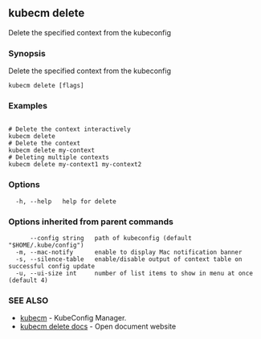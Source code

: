 ## kubecm delete

Delete the specified context from the kubeconfig

### Synopsis

Delete the specified context from the kubeconfig

```
kubecm delete [flags]
```

### Examples

```

# Delete the context interactively
kubecm delete
# Delete the context
kubecm delete my-context
# Deleting multiple contexts
kubecm delete my-context1 my-context2

```

### Options

```
  -h, --help   help for delete
```

### Options inherited from parent commands

```
      --config string   path of kubeconfig (default "$HOME/.kube/config")
  -m, --mac-notify      enable to display Mac notification banner
  -s, --silence-table   enable/disable output of context table on successful config update
  -u, --ui-size int     number of list items to show in menu at once (default 4)
```

### SEE ALSO

* [kubecm](kubecm.md)	 - KubeConfig Manager.
* [kubecm delete docs](kubecm_delete_docs.md)	 - Open document website

